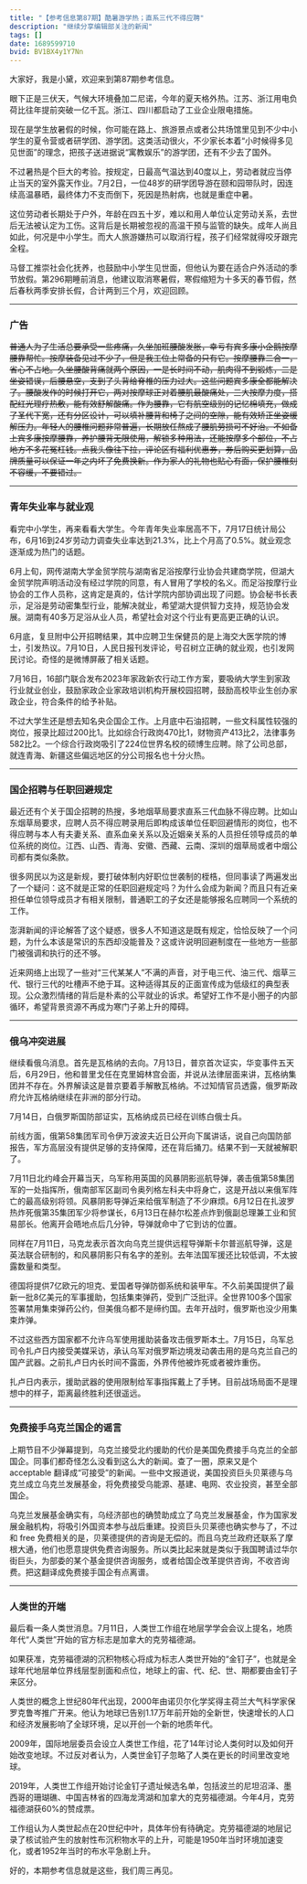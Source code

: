 ```yaml
---
title: "【参考信息第87期】酷暑游学热；直系三代不得应聘"
description: "继续分享编辑部关注的新闻"
tags: []
date: 1689599710
bvid: BV1BX4y1Y7Nn
---
```

大家好，我是小黛，欢迎来到第87期参考信息。

眼下正是三伏天，气候大环境叠加二尼诺，今年的夏天格外热。江苏、浙江用电负荷比往年提前突破一亿千瓦。浙江、四川都启动了工业企业限电措施。

现在是学生放暑假的时候，你可能在路上、旅游景点或者公共场馆里见到不少中小学生的夏令营或者研学团、游学团。这类活动很火，不少家长本着“小时候得多见见世面”的理念，把孩子送进据说“寓教娱乐”的游学团，还有不少去了国外。

不过暑热是个巨大的考验。按规定，日最高气温达到40度以上，劳动者就应当停止当天的室外露天作业。7月2日，一位48岁的研学团导游在颐和园带队时，因连续高温暴晒，最终体力不支而倒下，死因是热射病，也就是重症中暑。

这位劳动者长期处于户外，年龄在四五十岁，难以和用人单位认定劳动关系，去世后无法被认定为工伤。这背后是长期被忽视的高温干预与监管的缺失。成年人尚且如此，何况是中小学生。而大人旅游嫌热可以取消行程，孩子们经常就得咬牙跟完全程。

马督工推崇社会化抚养，也鼓励中小学生见世面，但他认为要在适合户外活动的季节放假。第296期睡前消息，他建议取消寒暑假，寒假缩短为十多天的春节假，然后春秋两季安排长假，合计两到三个月，欢迎回顾。

---

### 广告

~~普通人为了生活总要承受一些疼痛，久坐加班腰酸发胀，幸亏有宾多康小企鹅按摩腰靠帮忙。按摩装备见过不少了，但是我工位上常备的只有它。按摩腰靠二合一，省心不占地。久坐腰酸背痛就两个原因，一是长时间不动，肌肉得不到锻炼，二是坐姿错误，后腰悬空，支到了头背给脊椎的压力过大。这些问题宾多康全都能解决了。腰酸发作的时候打开它，两对按摩球正对着腰肌最酸痛处，三大按摩力度，搭配红光理疗热敷，能有效舒解酸痛。作为腰靠，它有航空级别的记忆棉填充，做成了圣代下宽，还有分区设计，可以填补腰背和椅子之间的空隙，能有效矫正坐姿缓解压力。年轻人的腰椎问题非常普遍，长期放任熬成了腰肌劳损可不好治。不如备上宾多康按摩腰靠，养护腰背无限使用，解锁多种用法，还能按摩多个部位，不占地方不多花冤枉钱。点我头像往下拉，评论区有福利优惠券，券后购买更划算，品牌质量可以保证一年之内坏了免费换新。作为家人的礼物也贴心有面，保护腰椎刻不容缓，不要错过。~~

---

### 青年失业率与就业观

看完中小学生，再来看看大学生。今年青年失业率居高不下，7月17日统计局公布，6月16到24岁劳动力调查失业率达到21.3%，比上个月高了0.5%。就业观念逐渐成为热门的话题。

6月上旬，网传湖南大学金贸学院与湖南省足浴按摩行业协会共建商学院，但湖大金贸学院声明活动没有经过学院的同意，有人冒用了学校的名义。而足浴按摩行业协会的工作人员称，这肯定是真的，估计学院内部协调出现了问题。协会秘书长表示，足浴是劳动密集型行业，能解决就业，希望湖大提供智力支持，规范协会发展。湖南有40多万足浴从业人员，希望社会对这个行业有更高更正确的认识。

6月底，复旦附中公开招聘结果，其中应聘卫生保健员的是上海交大医学院的博士，引发热议。7月10日，人民日报刊发评论，号召树立正确的就业观，也引发网民讨论。奇怪的是微博屏蔽了相关话题。

7月16日，16部门联合发布2023年家政新农行动工作方案，要吸纳大学生到家政行业就业创业，鼓励家政企业家政培训机构开展校园招聘，鼓励高校毕业生创办家政企业，符合条件的给予补贴。

不过大学生还是想去知名央企国企工作。上月底中石油招聘，一些文科属性较强的岗位，报录比超过200比1。比如综合行政岗470比1，财物资产413比2，法律事务582比2。一个综合行政岗吸引了224位世界名校的硕博生应聘。除了公司总部，就连青海、新疆这些偏远地区的分公司报名也十分火热。

---

### 国企招聘与任职回避规定

最近还有个关于国企招聘的热搜，多地烟草局要求直系三代血脉不得应聘。比如山东烟草局要求，应聘人员不得应聘录用后即构成该单位任职回避情形的岗位，也不得应聘与本人有夫妻关系、直系血亲关系以及近姻亲关系的人员担任领导成员的单位系统的岗位。江西、山西、青海、安徽、西藏、云南、深圳的烟草局或者中烟公司都有类似条款。

很多网民以为这是新规，要打破体制内好职位世袭制的桎梏，但同事读了两遍发出了一个疑问：这不就是正常的任职回避规定吗？为什么会成为新闻？而且只有近亲担任单位领导成员才有相关限制，普通职工的子女还是能够报名应聘同一个系统的工作。

澎湃新闻的评论解答了这个疑惑，很多人不知道这是既有规定，恰恰反映了一个问题，为什么本该是常识的东西却没能普及？这或许说明回避制度在一些地方一些部门被强调和执行的还不够。

近来网络上出现了一些对“三代某某人”不满的声音，对于电三代、油三代、烟草三代、银行三代的吐槽声不绝于耳。这种适得其反的正面宣传成为低级红的典型表现。公众激烈情绪的背后是朴素的公平就业的诉求。希望好工作不是小圈子的内部循环，希望背景资源不再成为寒门子弟上升的障碍。

---

### 俄乌冲突进展

继续看俄乌消息。首先是瓦格纳的去向。7月13日，普京首次证实，华变事件五天后，6月29日，他和普里戈任在克里姆林宫会面，并说从法律层面来讲，瓦格纳集团并不存在。外界解读这是普京要着手解散瓦格纳。不过知情官员透露，俄罗斯政府允许瓦格纳继续在非洲的部分行动。

7月14日，白俄罗斯国防部证实，瓦格纳成员已经在训练白俄士兵。

前线方面，俄第58集团军司令伊万波波夫近日公开向下属讲话，说自己向国防部报告，军方高层没有提供足够的支持保障，还在背后捅刀。结果不到一天就被解职了。

7月11日北约峰会开幕当天，乌军称用英国的风暴阴影巡航导弹，袭击俄第58集团军的一处指挥所，俄南部军区副司令奥列格左科夫中将身亡，这是开战以来俄军阵亡的最高级别将领。风暴阴影导弹近来给俄军制造了不少麻烦。6月12日在扎波罗热炸死俄第35集团军少将参谋长，6月13日在赫尔松差点炸到俄副总理兼工业和贸易部长。他离开会晤地点后几分钟，导弹就命中了它到访的位置。

同样在7月11日，马克龙表示首次向乌克兰提供远程导弹斯卡尔普巡航导弹，这是英法联合研制的，和风暴阴影只有名字的差别。去年法国军援还比较低调，不太披露数量和类型。

德国将提供7亿欧元的坦克、爱国者导弹防御系统和装甲车。不久前美国提供了最新一批8亿美元的军事援助，包括集束弹药，受到广泛批评。全世界100多个国家签署禁用集束弹药公约，但美俄乌都不是缔约国。去年开战时，俄罗斯也没少用集束炸弹。

不过这些西方国家都不允许乌军使用援助装备攻击俄罗斯本土。7月15日，乌军总司令扎卢日内接受美媒采访，承认乌军对俄罗斯边境发动袭击用的是乌克兰自己的国产武器。之前扎卢日内长时间不露面，外界传他被炸死或者被炸重伤。

扎卢日内表示，援助武器的使用限制给军事指挥戴上了手铐。目前战场局面不是理想中的样子，距离最终胜利还很遥远。

---

### 免费接手乌克兰国企的谣言

上期节目不少弹幕提到，乌克兰接受北约援助的代价是美国免费接手乌克兰的全部国企。同事们都奇怪怎么没看到这么大的新闻。查了一圈，原来又是个 acceptable 翻译成“可接受”的新闻。一些中文报道说，美国投资巨头贝莱德与乌克兰成立乌克兰发展基金，将免费接受乌能源、基建、电网、农业投资，甚至全部国企。

乌克兰发展基金确实有，乌经济部也的确赞助成立了乌克兰发展基金，作为国家发展金融机构，将吸引外国资本参与战后重建。投资巨头贝莱德也确实参与了，不过和 free 免费相关的是，贝莱德提供的咨询是无偿的。而且乌克兰政府还联系了摩根大通，他们也愿意提供免费咨询服务。所以类比起来就是类似于我国聘请过华尔街巨头，为部委的某个基金提供咨询服务，或者给国企改革提供咨询，不收咨询费。把这翻译成免费接手国企有点离谱。

---

### 人类世的开端

最后看一条人类世消息。7月11日，人类世工作组在地层学学会会议上提名，地质年代“人类世”开始的官方标志是加拿大的克劳福德湖。

如果获准，克劳福德湖的沉积物核心将成为标志人类世开始的“金钉子”，也就是全球年代地层单位界线层型剖面和点位，地球上的宙、代、纪、世、期都要由金钉子来区分。

人类世的概念上世纪80年代出现，2000年由诺贝尔化学奖得主荷兰大气科学家保罗克鲁岑推广开来。他认为地球已告别1.17万年前开始的全新世，快速增长的人口和经济发展影响了全球环境，足以开创一个新的地质年代。

2009年，国际地层委员会设立人类世工作组，花了14年讨论人类何时以及如何开始改变地球。不过反对者认为，人类世金钉子忽略了人类在更长的时间里改变地球。

2019年，人类世工作组开始讨论金钉子遗址候选名单，包括波兰的尼坦沼泽、墨西哥的珊瑚礁、中国吉林省的四海龙湾湖和加拿大的克劳福德湖。今年4月，克劳福德湖获60%的赞成票。

工作组认为人类世起点在20世纪中叶，具体年份有待确定。克劳福德湖的地层记录了核试验产生的放射性布沉积物水平的上升，可能是1950年当时环境加速变化，或者1952年当时的布水平急剧上升。

好的，本期参考信息就是这些，我们周三再见。


